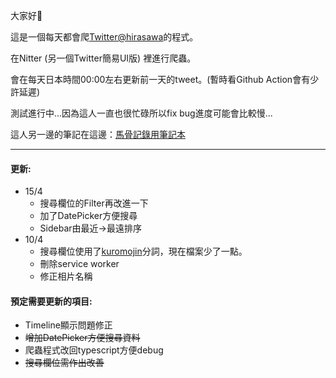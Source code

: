 大家好👋

這是一個每天都會爬[Twitter@hirasawa](https://twitter.com/hirasawa)的程式。

在Nitter (另一個Twitter簡易UI版) 裡進行爬蟲。

會在每天日本時間00:00左右更新前一天的tweet。(暫時看Github Action會有少許延遲)

測試進行中...因為這人一直也很忙碌所以fix bug進度可能會比較慢...

這人另一邊的筆記在這邊：[馬骨記錄用筆記本](https://mollykannn.github.io/horse-bone-note/)

---
#### 更新:
- 15/4 
  - 搜尋欄位的Filter再改進一下
  - 加了DatePicker方便搜尋
  - Sidebar由最近->最遠排序
- 10/4 
  - 搜尋欄位使用了[kuromojin](https://github.com/azu/kuromojin)分詞，現在檔案少了一點。
  - 刪除service worker
  - 修正相片名稱
#### 預定需要更新的項目:

- Timeline顯示問題修正
- ~~增加DatePicker方便搜尋資料~~
- 爬蟲程式改回typescript方便debug
- ~~搜尋欄位需作出改善~~